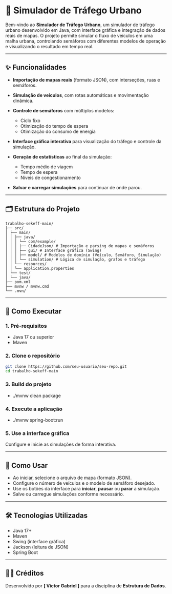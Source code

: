 # 🚦 Simulador de Tráfego Urbano

Bem-vindo ao **Simulador de Tráfego Urbano**, um simulador de tráfego urbano desenvolvido em Java, com interface gráfica e integração de dados reais de mapas. O projeto permite simular o fluxo de veículos em uma malha urbana, controlando semáforos com diferentes modelos de operação e visualizando o resultado em tempo real.

---

## ✨ Funcionalidades

* **Importação de mapas reais** (formato JSON), com interseções, ruas e semáforos.
* **Simulação de veículos**, com rotas automáticas e movimentação dinâmica.
* **Controle de semáforos** com múltiplos modelos:

  * Ciclo fixo
  * Otimização do tempo de espera
  * Otimização do consumo de energia
* **Interface gráfica interativa** para visualização do tráfego e controle da simulação.
* **Geração de estatísticas** ao final da simulação:

  * Tempo médio de viagem
  * Tempo de espera
  * Níveis de congestionamento
* **Salvar e carregar simulações** para continuar de onde parou.

---

## 🗂️ Estrutura do Projeto

```
trabalho-sekeff-main/
├── src/
│ ├── main/
│ │ ├── java/
│ │ │ └── com/example/
│ │ │ ├── CidadeJson/ # Importação e parsing de mapas e semáforos
│ │ │ ├── gui/ # Interface gráfica (Swing)
│ │ │ ├── model/ # Modelos de domínio (Veículo, Semáforo, Simulação)
│ │ │ └── simulation/ # Lógica de simulação, grafos e tráfego
│ │ └── resources/
│ │ └── application.properties
│ └── test/
│ └── java/
├── pom.xml
├── mvnw / mvnw.cmd
└── .mvn/
```

---

## 🚀 Como Executar

### 1. Pré-requisitos

* Java 17 ou superior
* Maven

### 2. Clone o repositório

```bash
git clone https://github.com/seu-usuario/seu-repo.git
cd trabalho-sekeff-main
```

### 3. Build do projeto

* ./mvnw clean package

### 4. Execute a aplicação

* ./mvnw spring-boot:run

### 5. Use a interface gráfica

Configure e inicie as simulações de forma interativa.

---

## 🧭 Como Usar

* Ao iniciar, selecione o arquivo de mapa (formato JSON).
* Configure o número de veículos e o modelo de semáforo desejado.
* Use os botões da interface para **iniciar**, **pausar** ou **parar** a simulação.
* Salve ou carregue simulações conforme necessário.

---

## 🛠️ Tecnologias Utilizadas

* Java 17+
* Maven
* Swing (interface gráfica)
* Jackson (leitura de JSON)
* Spring Boot

---

## 👨‍💻 Créditos

Desenvolvido por **\[ Victor Gabriel ]** para a disciplina de **Estrutura de Dados**.
